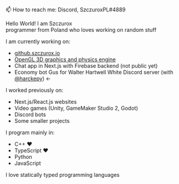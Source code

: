 📫 How to reach me: Discord, SzczuroxPL#4889   
   
Hello World! I am Szczurox   
programmer from Poland who loves working on random stuff   
   
I am currently working on:   
- [github.szczurox.io](https://github.com/Szczurox/szczurox.github.io")   
- [OpenGL 3D graphics and physics engine](https://github.com/Szczurox/OpenGL-3D-Engine)   
- Chat app in Next.js with Firebase backend (not public yet)
- Economy bot Gus for Walter Hartwell White Discord server (with [@harckepy](https://github.com/harckepy)) <-   
   
I worked previously on:   
- Next.js/React.js websites   
- Video games (Unity, GameMaker Studio 2, Godot)   
- Discord bots   
- Some smaller projects   

I program mainly in:   
- C++ ❤   
- TypeScript ❤   
- Python   
- JavaScript   
   
I love statically typed programming languages   
